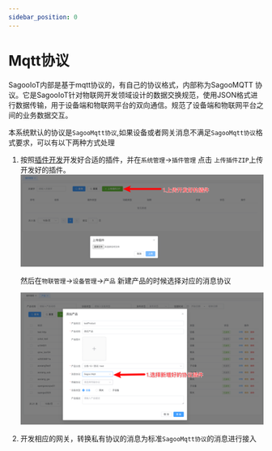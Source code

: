 ```yaml
---
sidebar_position: 0
---
```

# Mqtt协议 

SagooIoT内部是基于mqtt协议的，有自己的协议格式，内部称为SagooMQTT 协议。它是SagooIoT针对物联网开发领域设计的数据交换规范，使用JSON格式进行数据传输，用于设备端和物联网平台的双向通信。规范了设备端和物联网平台之间的业务数据交互。

本系统默认的协议是`SagooMqtt协议`,如果设备或者网关消息不满足`SagooMqtt协议`格式要求，可以有以下两种方式处理

1. 按照[插件开发](../plugin/hashicorp.md)开发好合适的插件，并在`系统管理`->`插件管理` 点击 
   `上传插件ZIP`上传开发好的插件。
    ![upload-plugin.png](../imgs/protocol/upload-plugin.png)
   
   然后在`物联管理`->`设备管理`->`产品` 新建产品的时候选择对应的消息协议

    ![select- protocol.png](../imgs/protocol/select-protocol.png)
2. 开发相应的网关，转换私有协议的消息为标准`SagooMqtt协议`的消息进行接入




